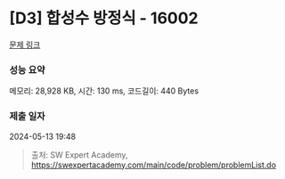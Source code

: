 # [D3] 합성수 방정식 - 16002 

[문제 링크](https://swexpertacademy.com/main/code/problem/problemDetail.do?contestProbId=AYYAGCNKPgIDFARc) 

### 성능 요약

메모리: 28,928 KB, 시간: 130 ms, 코드길이: 440 Bytes

### 제출 일자

2024-05-13 19:48



> 출처: SW Expert Academy, https://swexpertacademy.com/main/code/problem/problemList.do